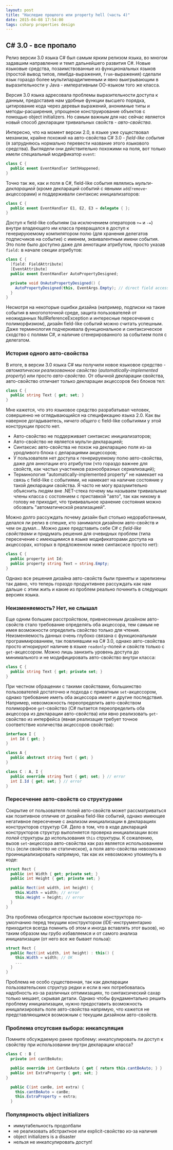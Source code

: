 ```yaml
---
layout: post
title: "Наследие прошлого или property hell (часть 4)"
date: 2015-04-08 17:54:00
tags: csharp properties design
---
```


## C# 3.0 - все пропало

Релиз версии 3.0 языка C# был самым ярким релизом языка, во многом задавшим направление и темп дальнейшего развития C#. Новые языковые средства, позаимствованные из функциональных языков (простой вывод типов, лямбда-выражения, `from`-выражения) сделали язык гораздо более мультипарадигменным и явно выигрывающим в выразительности у Java - императивным ОО-языком того же класса.

Версия 3.0 языка адресовала проблемы выразительности доступа к данным, предоставив нам удобные функции высшего порядка, цитирование кода через деревья выражений, анонимные типы и методы-расширения, упрощеное конструирование объектов с помощью object initializers. Но самым важным для нас сейчас является новый способ декларации тривиальных свойств - *авто-свойства*.

Интересно, что на момент версии 2.0, в языке уже существовал механизм, крайне похожий на авто-свойства C# 3.0 - *field-like события* (я затрудняюсь нормально перевести название этого языкового средства). Выглядели они действительно похожими на поля, вот только имели специальный модификатор `event`:

```c#
class C {
  public event EventHandler SmthHappened;
}
```

Точно так же, как и поля в C#, field-like события являлись *мульти-декларацией* (кроме деклараций событий с явными `add`/`remove`-акцессорами) и поддерживали синтаксис инициализаторов:

```c#
class C {
  public event EventHandler E1, E2, E3 = delegate { };
}
```

Доступ к field-like событиям (за исключением операторов `+=` и `-=`) внутри владеющего им класса превращался в доступ к генерируюемому компилятором полю (для хранения делегатов подписчиков на событие) с именем, эквивалентным имени события. Это поле было доступно даже для аннотации атрибутом, просто указав `field:` в начале секции атрибутов:

```c#
class C {
  [field: FieldAttribute]
  [EventAttribute]
  public event EventHandler AutoPropertyDesigned;

  private void OnAutoPropertyDesigned() {
    AutoPropertyDesigned(this, EventArgs.Empty); // direct field access
  }
}
```

Несмотря на некоторые ошибки дизайна (например, подписки на такие события в многопоточной среде, защита пользователей от неожиданных NullReferenceException и интересные пересечения с полиморфизмом), дизайн field-like событий можно считать успешным. Даже терминология подчеркивала функциональное и синтаксическое сходство с полями C#, и наличие сгенерированного за событием поля с делегатом.

### История одного авто-свойства

В итоге, в версии 3.0 языка C# мы получили новое языковое средство - *автоматически реализованное свойство* (*automatically-implemented property*) или просто *авто-свойство*. От обычной декларации свойства, авто-свойство отличает только декларации акцессоров без блоков тел:

```c#
class C {
  public string Text { get; set; }
}
```

Мне кажется, что это языковое средство разрабатывал человек, совершенно не оглядывающийся на спецификацию языка 2.0. Как вы наверное догадываетесь, *ничего общего* с field-like событиями у этой конструкции просто нет.

* Авто-свойство не поддерживает синтаксис инициализаторов;
* Авто-свойство не является мульти-декларацией;
* Синтаксис авто-свойства не похож на декларацию поля из-за уродливого блока с деларациями акцессоров;
* У пользователя нет доступа к генерируемому полю авто-свойства, даже для аннотации его атрибутом (что гораздо важнее для свойств, как частых участников разнообразных сериализаций);
* Терминология "automatically-implemented property" не намекает на связь с field-like с событиями, не намекает на наличие состояние у такой декларации свойства. Я часто не могу вразумительно объяснить людям вне .NET-стека почему мы называем тривиальные члены класса с состоянием с приставкой "авто", так как никому в голову не приходит, что трививальное хранение состояния можно обозвать "автоматической реализацией".

Можно долго рассуждать почему дизайн был столько недоработанным, делался ли релиз в спешке, кто занимался дизайном авто-свойств и чем он думал... Можно даже представить себе C# с *field-like свойствами* и придумать решения для очевидных проблем (типа пересечение с имеющимися в языке модификаторами доступа на акцессорах, которых в предложенном ниже синтаксисе просто нет):

```c#
class C {
  public property int Id;
  public property string Text = string.Empty;
}
```

Однако все решения дизайна авто-свойств были приняты и зарелизены так давно, что теперь гораздо продуктивнее рассуждать как нам дальше с этим жить и какие из проблем реально починить в следующих версиях языка.

### Неизменяемость? Нет, не слышал

Еще одним большим расстройством, привнесенным дизайном авто-свойств стало требование определять оба акцессора, тем самым не имея возможности определить свойство только для чтения. Неизменяемость данных очень глубоко связана с функциональным программированием, так повлиявшим на C# 3.0, однако авто-свойства просто игнорируют наличие в языке `readonly`-полей и свойств только с `get`-акцессором. Можно лишь занизить уровень доступа до минимального и не модифицировать авто-свойство внутри класса:

```c#
class C {
  public string Text { get; private set; }
}
```

При честном обращении с такими свойствами, большинство пользователей достаточно и подхода с приватным `set`-акцессором, однако требование иметь оба акцессора имеет и другие последствия. Например, невозможность переопределить авто-свойством полиморфное `get`-свойство (C# пытается переопределить оба акцессора из декларации авто-свойства) или явно реализовать `get`-свойство из интерфейса (явная реализация требует точное соответствие количества акцессоров свойства):

```c#
interface I {
  int Id { get; }
}

class A {
  public abstract string Text { get; }
}

class C : A, I {
  public override string Text { get; set; } // error
  int I.Id { get; set; } // error
}
```

### Пересечение авто-свойств со структурами

Сокрытие от пользователя полей авто-свойств может рассматриваться как позитивное отличие от дизайна field-like событий, однако имеющее негативное пересечение с анализом инициализации в декларациях конструкторов структур C#. Дело в том, что в коде деклараций конструкторов структур выполняется проверка инициализации всех *полей* структуры до использования `this` структуры. К сожалению, вызов `set`-акцессора авто-свойства как раз является использованием `this` (если свойство не статическое), а поля авто-свойства невозможно проинициализировать напрямую, так как их невозможно упомянуть в коде:

```c#
struct Rect {
  public int Width { get; private set; }
  public int Height { get; private set; }

  public Rect(int width, int height) {
    this.Width = width; // error
    this.Height = height; // error
  }
}
```

Эта проблема обходится простым вызовом конструктора по-умолчанию перед текущим конструктором (IDE-инструментарию приходится всегда помнить об этом и иногда вставлять этот вызов), но таким образом мы грубо избавляемся и от самого анализа инициализации (от него все же бывает польза):

```c#
struct Rect {
  public Rect(int width, int height) : this() {
    this.Width = width; // OK
    ...
  }
}
```

Проблема не особо существенная, так как декларации пользовательских структур редки и если в них потребовалась надобность из-за различных оптимизациях, то синтаксический сахар только мешает, скрывая детали. Однако чтобы фундаментально решить проблему инициализации, нужно предоставить возможность иницализировать поле авто-свойства напрямую, что кажется не представляющимся возможным с текущим дизайном авто-свойств.


### Проблема отсутсвия выбора: инкапсуляция

Помните обсуждаемую ранее проблему: инкапсулировать ли доступ к свойству при использовании внутри декларации класса?

```c#
class C : B {
  private int cantBeAuto;

  public override int CantBeAuto { get { return this.cantBeAuto; } }
  public int ExtraProperty { get; set; }
}
```

```c#
  public C(int canBe, int extra) {
    this.cantBeAuto = canBe;
    this.ExtraProperty = extra;
  }
```



### Популярность object initializers





* иммутабельность продолбали
* не реализовать абстрактное или explicit-свойство из-за наличия
* object initializers is a disaster
* нельзя не инкапсулировать доступ!
